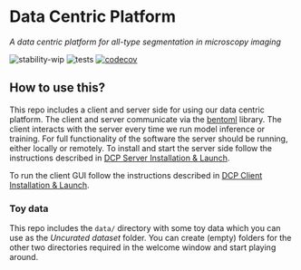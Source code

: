 # Data Centric Platform
*A data centric platform for all-type segmentation in microscopy imaging*

![stability-wip](https://img.shields.io/badge/stability-work_in_progress-lightgrey.svg)
![tests](https://github.com/HelmholtzAI-Consultants-Munich/data-centric-platform/actions/workflows/test.yml/badge.svg?event=push)
[![codecov](https://codecov.io/gh/HelmholtzAI-Consultants-Munich/data-centric-platform/branch/main/graph/badge.svg)](https://codecov.io/gh/HelmholtzAI-Consultants-Munich/data-centric-platform)



## How to use this?

This repo includes a client and server side for using our data centric platform. The client and server communicate via the [bentoml](https://www.bentoml.com/?gclid=Cj0KCQiApKagBhC1ARIsAFc7Mc6iqOLi2OcLtqMbGx1KrFjtLUEZ-bhnqlT2zWREE0x7JImhtNmKlFEaAvSSEALw_wcB) library. The client interacts with the server every time we run model inference or training. For full functionality of the software the server should be running, either locally or remotely. To install and start the server side follow the instructions described in [DCP Server Installation & Launch](https://github.com/HelmholtzAI-Consultants-Munich/data-centric-platform/blob/main/src/server/README.md#using-pypi).

To run the client GUI follow the instructions described in [DCP Client Installation & Launch](https://github.com/HelmholtzAI-Consultants-Munich/data-centric-platform/blob/main/src/client/README.md).

### Toy data
This repo includes the ```data/``` directory with some toy data which you can use as the *Uncurated dataset* folder. You can create (empty) folders for the other two directories required in the welcome window and start playing around.
